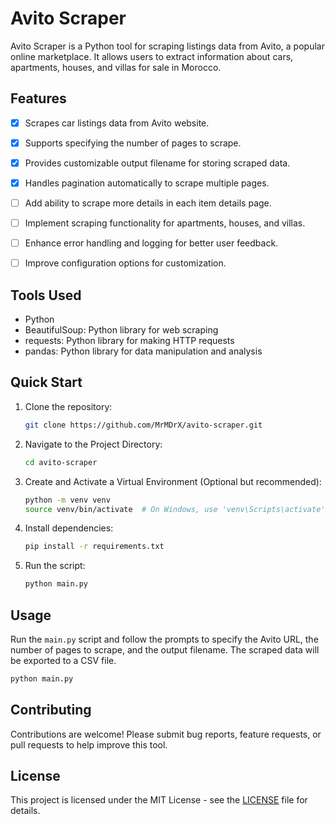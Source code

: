 # Avito Scraper

Avito Scraper is a Python tool for scraping listings data from Avito, a popular online marketplace. It allows users to extract information about cars, apartments, houses, and villas for sale in Morocco.

## Features

- [x] Scrapes car listings data from Avito website.
- [x] Supports specifying the number of pages to scrape.
- [x] Provides customizable output filename for storing scraped data.
- [x] Handles pagination automatically to scrape multiple pages.

- [ ] Add ability to scrape more details in each item details page.
- [ ] Implement scraping functionality for apartments, houses, and villas.
- [ ] Enhance error handling and logging for better user feedback.
- [ ] Improve configuration options for customization.

## Tools Used

- Python
- BeautifulSoup: Python library for web scraping
- requests: Python library for making HTTP requests
- pandas: Python library for data manipulation and analysis

## Quick Start

1. Clone the repository:

   ```bash
   git clone https://github.com/MrMDrX/avito-scraper.git
   ```

2. Navigate to the Project Directory:

   ```bash
   cd avito-scraper
   ```

3. Create and Activate a Virtual Environment (Optional but recommended):

   ```bash
   python -m venv venv
   source venv/bin/activate  # On Windows, use 'venv\Scripts\activate'
   ```

4. Install dependencies:

   ```bash
   pip install -r requirements.txt
   ```

5. Run the script:

   ```bash
   python main.py
   ```

## Usage

Run the `main.py` script and follow the prompts to specify the Avito URL, the number of pages to scrape, and the output filename. The scraped data will be exported to a CSV file.

```bash
python main.py
```

## Contributing

Contributions are welcome! Please submit bug reports, feature requests, or pull requests to help improve this tool.

## License

This project is licensed under the MIT License - see the [LICENSE](LICENSE) file for details.
